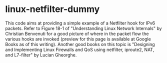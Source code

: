# linux-netfilter-dummy

This code aims at providing a simple example of a Netfilter hook for
IPv6 packets. Refer to Figure 18-1 of "Understanding Linux Network
Internals" by Christian Benvenuti for a good picture of where in the
packet flow the various hooks are invoked (preview for this page is
available at Google Books as of this writing). Another good books on
this topic is "Designing and Implementing Linux Firewalls and QoS
using netfilter, iproute2, NAT, and L7-filter" by Lucian Gheorghe.
